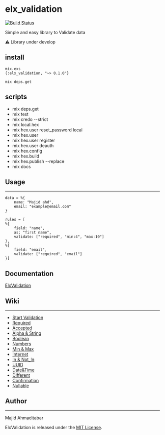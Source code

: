 # elx_validation

[![Build Status](https://www.travis-ci.com/MajAhd/elx_validation.svg?branch=main)](https://www.travis-ci.com/MajAhd/elx_validation)

Simple and easy library to Validate data

⚠️ Library under develop

## install

```
mix.exs
{:elx_validation, "~> 0.1.0"}

mix deps.get
```

## scripts

- mix deps.get
- mix test
- mix credo --strict
- mix local.hex
- mix hex.user reset_password local
- mix hex.user
- mix hex.user register
- mix hex.user deauth
- mix hex.config
- mix hex.build
- mix hex.publish --replace
- mix docs

## Usage

***

```
data = %{
    name: "Majid ahd",
    email: "example@email.com"
}

rules = [
%{
    field: "name",
    as: "first name",
    validate: ["required", "min:4", "max:10"]
},
%{
    field: "email",
    validate: ["required", "email"]
}]
```

## Documentation

[ElxValidation](https://hexdocs.pm/elx_validation/)

## Wiki

***

- [Start Validation](https://github.com/MajAhd/elx_validation/wiki)
- [Required](https://github.com/MajAhd/elx_validation/wiki/Required)
- [Accepted](https://github.com/MajAhd/elx_validation/wiki/Accepted)
- [Alpha & String](https://github.com/MajAhd/elx_validation/wiki/Alpha-and-String)
- [Boolean](https://github.com/MajAhd/elx_validation/wiki/Boolean)
- [Numbers](https://github.com/MajAhd/elx_validation/wiki/Numbers)
- [Min & Max](https://github.com/MajAhd/elx_validation/wiki/Max-&-Min)
- [Internet](https://github.com/MajAhd/elx_validation/wiki/Internet-Address-:-email-,-url-,-ip)
- [In & Not_In](https://github.com/MajAhd/elx_validation/wiki/in-&-not-in)
- [UUID](https://github.com/MajAhd/elx_validation/wiki/uuid)
- [Date&Time](https://github.com/MajAhd/elx_validation/wiki/Date-and-Time)
- [Different](https://github.com/MajAhd/elx_validation/wiki/Greater-that-&-Less-Than-&-equal-&-Different-Field)
- [Confirmation](https://github.com/MajAhd/elx_validation/wiki/Confirmation)
- [Nullable](https://github.com/MajAhd/elx_validation/wiki/Nullable)

## Author

***
Majid Ahmaditabar

ElxValidation is released under the [MIT License](https://github.com/MajAhd/elx_validation/blob/main/LICENSE).